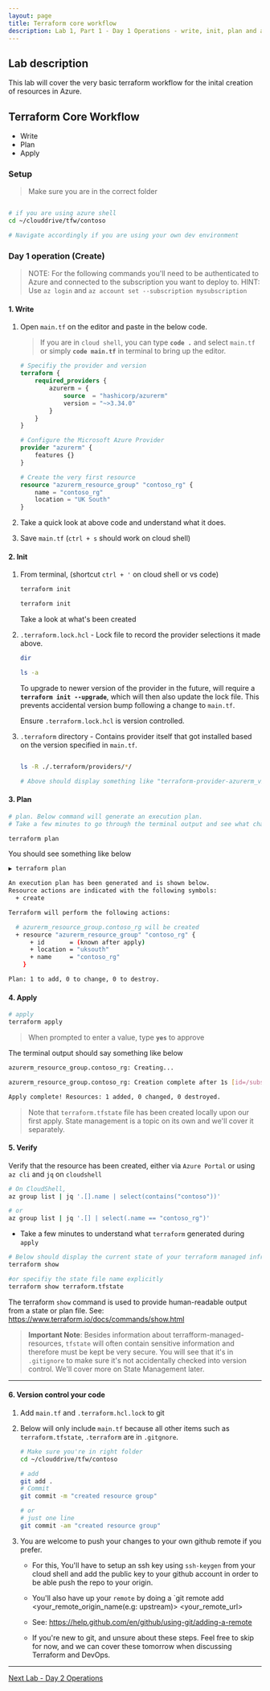 ```yaml
---
layout: page
title: Terraform core workflow
description: Lab 1, Part 1 - Day 1 Operations - write, init, plan and apply
---
```


## Lab description

This lab will cover the very basic terraform workflow for the inital creation of resources in Azure.

## Terraform Core Workflow

* Write
* Plan
* Apply

### Setup

> Make sure you are in the correct folder

```powershell

```

```bash
# if you are using azure shell
cd ~/clouddrive/tfw/contoso

# Navigate accordingly if you are using your own dev environment
```

### Day 1 operation (Create)

> NOTE: For the following commands you'll need to be authenticated to Azure and connected to the subscription you want to deploy to. HINT: Use `az login` and `az account set --subscription mysubscription`

#### 1. Write

1. Open `main.tf` on the editor and paste in the below code.

    > If you are in `cloud shell`, you can type **`code .`** and select `main.tf` or simply **`code main.tf`** in terminal to bring up the editor.
  
    ```terraform
    # Specifiy the provider and version
    terraform {
        required_providers {
            azurerm = {
                source  = "hashicorp/azurerm"
                version = "~>3.34.0"
            }
        }
    }
    
    # Configure the Microsoft Azure Provider
    provider "azurerm" {
        features {}
    }
    
    # Create the very first resource
    resource "azurerm_resource_group" "contoso_rg" {
        name = "contoso_rg"
        location = "UK South"
    }
    ```

1. Take a quick look at above code and understand what it does.
1. Save `main.tf` (`ctrl + s` should work on cloud shell)

#### 2. Init

1. From terminal, (shortcut `ctrl + '` on cloud shell or vs code)

    ```powershell
    terraform init
    ```

    ```bash
    terraform init
    ```

    Take a look at what's been created

1. `.terraform.lock.hcl` - Lock file to record the provider selections it made above.

    ```powershell
    dir
    ```

    ```bash
    ls -a
    ```

    To upgrade to newer version of the provider in the future, will require a **`terraform init --upgrade`**, which will then also update the lock file. This prevents accidental version bump following a change to `main.tf`.

    Ensure `.terraform.lock.hcl` is version controlled.

1. `.terraform` directory - Contains provider itself that got installed based on the version specified in `main.tf`.

    ```powershell
    
    ```

    ```bash
    ls -R ./.terraform/providers/*/   

    # Above should display something like "terraform-provider-azurerm_v2.x.0_x5"
    ```

#### 3. Plan

```bash
# plan. Below command will generate an execution plan.
# Take a few minutes to go through the terminal output and see what changes will be applied

terraform plan
```  

You should see something like below

```bash
▶ terraform plan           

An execution plan has been generated and is shown below.
Resource actions are indicated with the following symbols:
  + create

Terraform will perform the following actions:

  # azurerm_resource_group.contoso_rg will be created
  + resource "azurerm_resource_group" "contoso_rg" {
      + id       = (known after apply)
      + location = "uksouth"
      + name     = "contoso_rg"
    }

Plan: 1 to add, 0 to change, 0 to destroy.
```

#### 4. Apply

```bash
# apply
terraform apply
```

> When prompted to enter a value, type **`yes`** to approve

The terminal output should say something like below

```bash
azurerm_resource_group.contoso_rg: Creating...

azurerm_resource_group.contoso_rg: Creation complete after 1s [id=/subscriptions/.../resourceGroups/contoso_rg]

Apply complete! Resources: 1 added, 0 changed, 0 destroyed.
```

> Note that `terraform.tfstate` file has been created locally upon our first apply. State management is a topic on its own and we'll cover it separately. 

#### 5. Verify

Verify that the resource has been created, either via `Azure Portal` or using `az cli` and `jq` on `cloudshell`

```bash
# On CloudShell,
az group list | jq '.[].name | select(contains("contoso"))'

# or
az group list | jq '.[] | select(.name == "contoso_rg")'
```

* Take a few minutes to understand what `terraform` generated during `apply`

```bash
# Below should display the current state of your terraform managed infrastructure    
terraform show 

#or specifiy the state file name explicitly
terraform show terraform.tfstate
```

The terraform `show` command is used to provide human-readable output from a state or plan file. See: https://www.terraform.io/docs/commands/show.html

> **Important Note**:
Besides information about terrafform-managed-resources, `tfstate` will often contain sensitive information and therefore must be kept be very secure. You will see that it's in `.gitignore` to make sure it's not accidentally checked into version control. We'll cover more on State Management later.

---

#### 6. Version control your code

1. Add `main.tf` and `.terraform.hcl.lock` to git

1. Below will only include `main.tf` because all other items such as `terraform.tfstate`, `.terraform` are in `.gitgnore`. 

    ```bash
    # Make sure you're in right folder
    cd ~/clouddrive/tfw/contoso
    
    # add
    git add .
    # Commit
    git commit -m "created resource group"

    # or 
    # just one line
    git commit -am "created resource group"
    ```

1. You are welcome to push your changes to your own github remote if you prefer. 

    * For this, You'll have to setup an ssh key using `ssh-keygen` from your cloud shell and add the public key to your github account in order to be able push the repo to your origin.

    * You'll also have up your `remote` by doing a `git remote add <your_remote_origin_name(e.g: upstream)> <your_remote_url>

    * See: https://help.github.com/en/github/using-git/adding-a-remote

    * If you're new to git, and unsure about these steps. Feel free to skip for now, and we can cover these tomorrow when discussing Terraform and DevOps.

---

[Next Lab - Day 2 Operations](02-day-2-operations.md)
